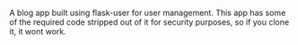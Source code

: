 A blog app built using flask-user for user management.
This app has some of the required code stripped out of it for security purposes, so if you clone it, it wont work.
